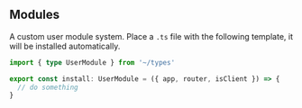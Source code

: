 ## Modules

A custom user module system. Place a `.ts` file with the following template, it will be installed automatically.

```ts
import { type UserModule } from '~/types'

export const install: UserModule = ({ app, router, isClient }) => {
  // do something
}
```
